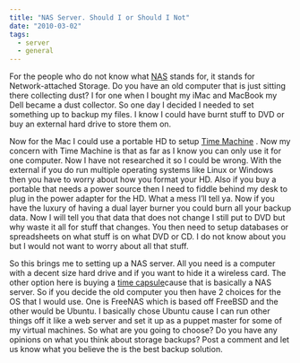 ```yaml
---
title: "NAS Server. Should I or Should I Not"
date: "2010-03-02"
tags:
  - server
  - general
---
```


For the people who do not know what [NAS](http://en.wikipedia.org/wiki/Network-attached_storage "Network-attached Storage") stands for, it stands for Network-attached Storage. Do you have an old computer that is just sitting there collecting dust? I for one when I bought my iMac and MacBook my Dell became a dust collector. So one day I decided I needed to set something up to backup my files. I know I could have burnt stuff to DVD or buy an external hard drive to store them on.

Now for the Mac I could use a portable HD to setup [Time Machine](http://www.apple.com/macosx/what-is-macosx/time-machine.html "Time Machine") . Now my concern with Time Machine is that as far as I know you can only use it for one computer. Now I have not researched it so I could be wrong. With the external if you do run multiple operating systems like Linux or Windows then you have to worry about how you format your HD. Also if you buy a portable that needs a power source then I need to fiddle behind my desk to plug in the power adapter for the HD. What a mess I’ll tell ya. Now if you have the luxury of having a dual layer burner you could burn all your backup data. Now I will tell you that data that does not change I still put to DVD but why waste it all for stuff that changes. You then need to setup databases or spreadsheets on what stuff is on what DVD or CD. I do not know about you but I would not want to worry about all that stuff.

So this brings me to setting up a NAS server. All you need is a computer with a decent size hard drive and if you want to hide it a wireless card. The other option here is buying a [time capsule](http://www.apple.com/timecapsule/ "Time Capsule")cause that is basically a NAS server. So if you decide the old computer you then have 2 choices for the OS that I would use. One is FreeNAS which is based off FreeBSD and the other would be Ubuntu. I basically chose Ubuntu cause I can run other things off it like a web server and set it up as a puppet master for some of my virtual machines. So what are you going to choose? Do you have any opinions on what you think about storage backups? Post a comment and let us know what you believe the is the best backup solution.

